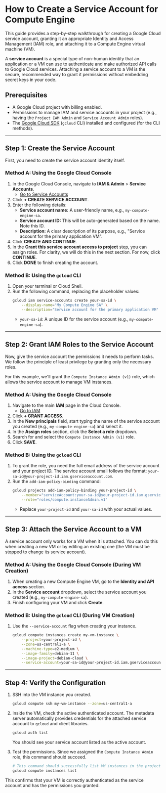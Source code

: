 # How to Create a Service Account for Compute Engine

This guide provides a step-by-step walkthrough for creating a Google Cloud service account, granting it an appropriate Identity and Access Management (IAM) role, and attaching it to a Compute Engine virtual machine (VM).

A **service account** is a special type of non-human identity that an application or a VM can use to authenticate and make authorized API calls to Google Cloud services. Attaching a service account to a VM is the secure, recommended way to grant it permissions without embedding secret keys in your code.

## Prerequisites

* A Google Cloud project with billing enabled.
* Permissions to manage IAM and service accounts in your project (e.g., having the `Project IAM Admin` and `Service Account Admin` roles).
* The [Google Cloud SDK](https://cloud.google.com/sdk/docs/install) (`gcloud` CLI) installed and configured (for the CLI methods).

---

## Step 1: Create the Service Account

First, you need to create the service account identity itself.

### Method A: Using the Google Cloud Console

1.  In the Google Cloud Console, navigate to **IAM & Admin** > **Service Accounts**.
    * [Go to Service Accounts](https://console.cloud.google.com/iam-admin/serviceaccounts)
2.  Click **+ CREATE SERVICE ACCOUNT**.
3.  Enter the following details:
    * **Service account name:** A user-friendly name, e.g., `my-compute-engine-sa`.
    * **Service account ID:** This will be auto-generated based on the name. Note this ID.
    * **Description:** A clear description of its purpose, e.g., "Service account for the primary application VM".
4.  Click **CREATE AND CONTINUE**.
5.  In the **Grant this service account access to project** step, you can assign roles. For clarity, we will do this in the next section. For now, click **CONTINUE**.
6.  Click **DONE** to finish creating the account.

### Method B: Using the `gcloud` CLI

1.  Open your terminal or Cloud Shell.
2.  Run the following command, replacing the placeholder values:
    ```bash
    gcloud iam service-accounts create your-sa-id \
        --display-name="My Compute Engine SA" \
        --description="Service account for the primary application VM"
    ```
    * `your-sa-id`: A unique ID for the service account (e.g., `my-compute-engine-sa`).

---

## Step 2: Grant IAM Roles to the Service Account

Now, give the service account the permissions it needs to perform tasks. We follow the principle of least privilege by granting only the necessary roles.

For this example, we'll grant the `Compute Instance Admin (v1)` role, which allows the service account to manage VM instances.

### Method A: Using the Google Cloud Console

1.  Navigate to the main **IAM** page in the Cloud Console.
    * [Go to IAM](https://console.cloud.google.com/iam-admin/iam)
2.  Click **+ GRANT ACCESS**.
3.  In the **New principals** field, start typing the name of the service account you created (e.g., `my-compute-engine-sa`) and select it.
4.  In the **Assign roles** section, click the **Select a role** dropdown.
5.  Search for and select the `Compute Instance Admin (v1)` role.
6.  Click **SAVE**.

### Method B: Using the `gcloud` CLI

1.  To grant the role, you need the full email address of the service account and your project ID. The service account email follows the format: `your-sa-id@your-project-id.iam.gserviceaccount.com`.
2.  Run the `add-iam-policy-binding` command:
    ```bash
    gcloud projects add-iam-policy-binding your-project-id \
        --member="serviceAccount:your-sa-id@your-project-id.iam.gserviceaccount.com" \
        --role="roles/compute.instanceAdmin.v1"
    ```
    * Replace `your-project-id` and `your-sa-id` with your actual values.

---

## Step 3: Attach the Service Account to a VM

A service account only works for a VM when it is attached. You can do this when creating a new VM or by editing an existing one (the VM must be stopped to change its service account).

### Method A: Using the Google Cloud Console (During VM Creation)

1.  When creating a new Compute Engine VM, go to the **Identity and API access** section.
2.  In the **Service account** dropdown, select the service account you created (e.g., `my-compute-engine-sa`).
3.  Finish configuring your VM and click **Create**.

### Method B: Using the `gcloud` CLI (During VM Creation)

1.  Use the `--service-account` flag when creating your instance.
    ```bash
    gcloud compute instances create my-vm-instance \
        --project=your-project-id \
        --zone=us-central1-a \
        --machine-type=e2-medium \
        --image-family=debian-11 \
        --image-project=debian-cloud \
        --service-account=your-sa-id@your-project-id.iam.gserviceaccount.com
    ```

---

## Step 4: Verify the Configuration

1.  SSH into the VM instance you created.
    ```bash
    gcloud compute ssh my-vm-instance --zone=us-central1-a
    ```
2.  Inside the VM, check the active authenticated account. The metadata server automatically provides credentials for the attached service account to `gcloud` and client libraries.
    ```bash
    gcloud auth list
    ```
    You should see your service account listed as the active account.

3.  Test the permissions. Since we assigned the `Compute Instance Admin` role, this command should succeed.
    ```bash
    # This command should successfully list VM instances in the project
    gcloud compute instances list
    ```
This confirms that your VM is correctly authenticated as the service account and has the permissions you granted.
